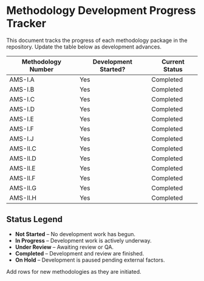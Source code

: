 # Methodology Development Progress Tracker

This document tracks the progress of each methodology package in the repository. Update the table below as development advances.

| Methodology Number | Development Started? | Current Status |
|--------------------|----------------------|----------------|
| AMS-I.A | Yes | Completed |
| AMS-I.B | Yes | Completed |
| AMS-I.C | Yes | Completed |
| AMS-I.D | Yes | Completed |
| AMS-I.E | Yes | Completed |
| AMS-I.F | Yes | Completed |
| AMS-I.J | Yes | Completed |
| AMS-II.C | Yes | Completed |
| AMS-II.D | Yes | Completed |
| AMS-II.E | Yes | Completed |
| AMS-II.F | Yes | Completed |
| AMS-II.G | Yes | Completed |
| AMS-II.H | Yes | Completed |

## Status Legend
- **Not Started** – No development work has begun.
- **In Progress** – Development work is actively underway.
- **Under Review** – Awaiting review or QA.
- **Completed** – Development and review are finished.
- **On Hold** – Development is paused pending external factors.

Add rows for new methodologies as they are initiated.
